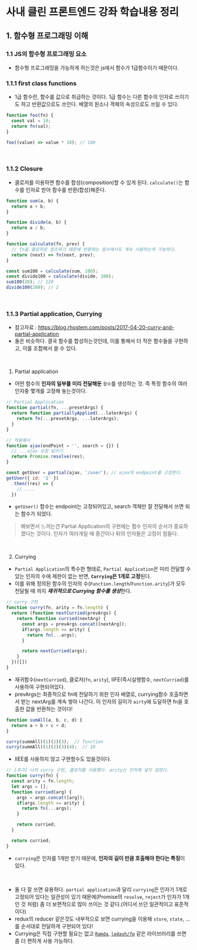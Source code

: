 # 사내 클린 프론트엔드 강좌 학습내용 정리


## 1. 함수형 프로그래밍 이해
### 1.1 JS의 함수형 프로그래밍 요소
- 함수형 프로그래밍을 가능하게 하는것은 js에서 함수가 1급함수이기 때문이다.

### 1.1.1 first class functions
- 1급 함수란, 함수를 값으로 취급하는 것이다. 1급 함수는 다른 함수의 인자로 쓰이기도 하고 반환값으로도 쓰인다. 배열의 원소나 객체의 속성으로도 쓰일 수 있다.
```js
function foo(fn) {
  const val = 10;
  return fn(val);
}

foo((value) => value * 10); // 100
```

<br>

### 1.1.2 Closure
- 클로저를 이용하면 함수를 합성(composition)할 수 있게 된다. `calculate()`는 함수를 인자로 받아 함수를 반환(합성)해준다.
```js
function sum(a, b) {
  return a + b;
}

function divide(a, b) {
  return a / b;
}

function calculate(fn, prev) {
  // fn을 클로저로 참조하기 때문에 반환하는 함수에서도 계속 사용하는게 가능하다.
  return (next) => fn(next, prev);
}

const sum100 = calculate(sum, 100);
const divide100 = calculate(divide, 100);
sum100(20); // 120
divide100(200); // 2
```

<br>

### 1.1.3 Partial application, Currying
- 참고자료 : https://blog.rhostem.com/posts/2017-04-20-curry-and-partial-application
- 둘은 비슷하다. 결국 함수를 합성하는것인데, 이를 통해서 더 작은 함수들을 구현하고, 이를 조합해서 쓸 수 있다.

<br> 

1. Partial application
- 어떤 함수의 **인자의 일부를 미리 전달해둔** `함수`를 생성하는 것. 즉 특정 함수의 여러 인자중 몇개를 고정해 놓는것이다.
```js
// Partial Application
function partial(fn, ...presetArgs) {
  return function partiallyApplied(...laterArgs) {
    return fn(...presetArgs, ...laterArgs);
  }
}

// 적용예시
function ajax(endPoint = '', search = {}) {
  // ...ajax 요청 날리기
  return Promise.resolve(res);
}

const getUser = partial(ajax, '/user'); // ajax의 endpoint를 고정한다.
getUser({ id: '1' })
  .then((res) => {
    // ....
  })
```
- `getUser()` 함수는 endpoint는 고정되어있고, search 객체만 잘 전달해서 쓰면 되는 함수가 되었다. 

> 해보면서 느끼는건 Partial Application의 구현에는 함수 인자의 순서가 중요하겠다는 것이다. 인자가 여러개일 때 중간이나 뒤의 인자들은 고정이 힘들다.


<br>

2. Currying
- `Partial Application`의 특수한 형태로, `Partial Application`은 미리 전달할 수 있는 인자의 수에 제한이 없는 반면, **`Currying`은 1개로 고정**된다.
- 이를 위해 정의된 함수의 인자의 수(`Function.length`/`Function.arity`)가 모두 전달될 때 까지 ***재귀적으로 Currying 함수를 생성***한다. 

```js
// curry 구현
function curry(fn, arity = fn.length) {
  return (function nextCurried(prevArgs) {
    return function curried(nextArg) {
      const args = prevArgs.concat([nextArg]);
      if(args.length >= arity) {
        return fn(...args);
      }

      return nextCurried(args);
    }
  })([])
}
```
- 재귀함수(`nextCurried`), 클로저(`fn`, `arity`), IIFE(즉시실행함수, `nextCurried`)를 사용하여 구현되어있다.
- prevArgs는 최종적으로 fn에 전달하기 위한 인자 배열로, currying함수 호출하면서 받는 nextArg를 계속 쌓아 나간다. 이 인자의 길이가 `airty`에 도달하면 fn을 호출한 값을 반환하는 것이다!
```js
function sumAll(a, b, c, d) {
  return a + b + c + d;
}

curry(summAll)(1)(2)(3);  // function
curry(summAll)(1)(2)(3)(4);  // 10
```
- IIEE를 사용하지 않고 구현할수도 있을것이다.
```js
// [추가] 나의 curry 구현, 클로저를 사용했다. arity는 인자에 넣지 않았다.
function curry(fn) {
  const arity = fn.length;
  let args = [];
  function curried(arg) {
    args = args.concat([arg]);
    if(args.length >= arity) {
      return fn(...args);
    }

    return curried;
  }

  return curried;
}
```

- `currying`은 인자를 1개만 받기 때문에, **인자의 길이 만큼 호출해야 한다는 특징**이 있다. 

<br>

- 둘 다 잘 쓰면 유용하다. `partial application`과 달리 `currying`은 인자가 1개로 고정되어 있다는 일관성이 있기 때문에(Promise의 `resolve`, `reject`가 인자가 1개인 것 처럼) 좀 더 보편적으로 많이 쓰이는 것 같다.(어디서 쓰던 일관적이고 표준적이다)
- redux의 reducer 같은것도 내부적으로 보면 currying을 이용해 `store`, `state`, ...를 순서대로 전달하게 구현되어 있다!
- Currying은 직접 구현할 필요는 없고 [`Ramda`](http://ramdajs.com/), [`lodash/fp`](https://github.com/lodash/lodash/wiki/FP-Guide) 같은 라이브러리를 쓰면 좀 더 편하게 사용 가능하다.
